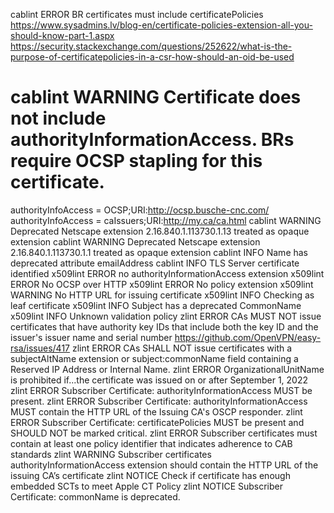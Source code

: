 cablint	ERROR	BR certificates must include certificatePolicies
https://www.sysadmins.lv/blog-en/certificate-policies-extension-all-you-should-know-part-1.aspx
https://security.stackexchange.com/questions/252622/what-is-the-purpose-of-certificatepolicies-in-a-csr-how-should-an-oid-be-used

# cablint	WARNING	Certificate does not include authorityInformationAccess. BRs require OCSP stapling for this certificate.
authorityInfoAccess = OCSP;URI:http://ocsp.busche-cnc.com/
authorityInfoAccess = caIssuers;URI:http://my.ca/ca.html
cablint	WARNING	Deprecated Netscape extension 2.16.840.1.113730.1.13 treated as opaque extension
cablint	WARNING	Deprecated Netscape extension 2.16.840.1.113730.1.1 treated as opaque extension
cablint	INFO	Name has deprecated attribute emailAddress
cablint	INFO	TLS Server certificate identified
x509lint	ERROR	no authorityInformationAccess extension
x509lint	ERROR	No OCSP over HTTP
x509lint	ERROR	No policy extension
x509lint	WARNING	No HTTP URL for issuing certificate
x509lint	INFO	Checking as leaf certificate
x509lint	INFO	Subject has a deprecated CommonName
x509lint	INFO	Unknown validation policy
zlint	ERROR	CAs MUST NOT issue certificates that have authority key IDs that include both the key ID and the issuer's issuer name and serial number
https://github.com/OpenVPN/easy-rsa/issues/417
zlint	ERROR	CAs SHALL NOT issue certificates with a subjectAltName extension or subject:commonName field containing a Reserved IP Address or Internal Name.
zlint	ERROR	OrganizationalUnitName is prohibited if...the certificate was issued on or after September 1, 2022
zlint	ERROR	Subscriber Certificate: authorityInformationAccess MUST be present.
zlint	ERROR	Subscriber Certificate: authorityInformationAccess MUST contain the HTTP URL of the Issuing CA's OSCP responder.
zlint	ERROR	Subscriber Certificate: certificatePolicies MUST be present and SHOULD NOT be marked critical.
zlint	ERROR	Subscriber certificates must contain at least one policy identifier that indicates adherence to CAB standards
zlint	WARNING	Subscriber certificates authorityInformationAccess extension should contain the HTTP URL of the issuing CA’s certificate
zlint	NOTICE	Check if certificate has enough embedded SCTs to meet Apple CT Policy
zlint	NOTICE	Subscriber Certificate: commonName is deprecated.
